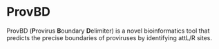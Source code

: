# ProvBD
ProvBD (**P**rovirus **B**oundary **D**elimiter) is a novel bioinformatics tool that predicts the precise boundaries of proviruses by identifying attL/R sites.
